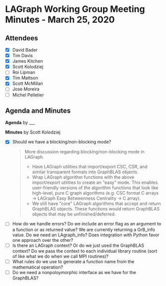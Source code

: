 # LAGraph Working Group Meeting Minutes - March 25, 2020

## Attendees
- [X] David Bader
- [X] Tim Davis
- [X] James Kitchen
- [X] Scott Kolodziej
- [ ] Roi Lipman
- [X] Tim Mattson
- [X] Scott McMillan
- [ ] Jose Moreira
- [ ] Michel Pelletier

## Agenda and Minutes

**Agenda** by ___

**Minutes** by Scott Kolodziej

- [X] Should we have a blocking/non-blocking mode?
    > More discussion regarding blocking/non-blocking mode in LAGraph.
    > - Have LAGraph utilities that import/export CSC, CSR, and similar transparent formats into GraphBLAS objects.
    > - Wrap LAGraph algorithm functions with the above import/export utilities to create an "easy" mode. This enables user-friendly versions of the algorithm functions that look like high-level, pure C graph algorithms (e.g. CSC format C arrays -> LAGraph Easy Betweenness Centrality -> C array).
    > - We still have "core" LAGraph algorithms that accept and return GraphBLAS objects. These functions would return GraphBLAS objects that may be unfinished/deferred.
- [ ] How do we handle errors? Do we include an error flag as an argument to a function or as returned value? We are currently returning a GrB_info value. Do we need an LAgraph_info? Does integration with Python favor one approach over the other?
- [ ] Is there an LAGraph context? Or do we just used the GraphBLAS context? Do we pass the context to each individual library routine (sort of like what we do when we call MPI routines)?
- [ ] What rules do we use to generate a function name from the mathematical operation?
- [ ] Do we need a nonpoloymorphic interface as we have for the GraphBLAS?

